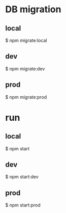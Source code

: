# DB migration
## local
$ npm migrate:local
## dev
$ npm migrate:dev
## prod
$ npm migrate:prod

# run
## local
$ npm start
## dev
$ npm start:dev
## prod
$ npm start:prod